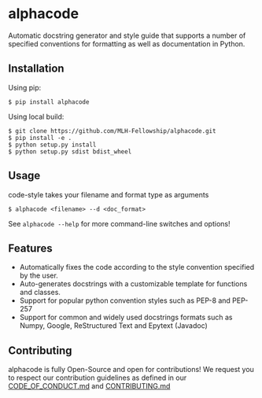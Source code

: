 # alphacode
Automatic docstring generator and style guide that supports a number of specified conventions for formatting as well as documentation in Python.

Installation
------------
Using pip:

    $ pip install alphacode
    
Using local build:

    $ git clone https://github.com/MLH-Fellowship/alphacode.git
    $ pip install -e .
    $ python setup.py install
    $ python setup.py sdist bdist_wheel

Usage
-----
code-style takes your filename and format type as arguments

    $ alphacode <filename> --d <doc_format>

See `alphacode --help` for more command-line switches and options!

Features
--------
* Automatically fixes the code according to the style convention specified by the user.
* Auto-generates docstrings with a customizable template for functions and classes.
* Support for popular python convention styles such as PEP-8 and PEP-257
* Support for common and widely used docstrings formats such as Numpy, Google, ReStructured Text and Epytext (Javadoc)

Contributing
-----------
alphacode is fully Open-Source and open for contributions! We request you to respect our contribution guidelines as defined in our [CODE_OF_CONDUCT.md](CODE_OF_CONDUCT.md) and [CONTRIBUTING.md](CONTRIBUTING.md)

